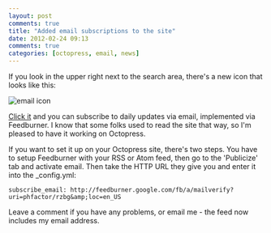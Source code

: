```yaml
---
layout: post
comments: true
title: "Added email subscriptions to the site"
date: 2012-02-24 09:13
comments: true
categories: [octopress, email, news]
---
```


If you look in the upper right next to the search area, there's a new icon that looks like this:

![email icon](/images/email.png)

[Click it](http://feedburner.google.com/fb/a/mailverify?uri=phfactor/rzbg&amp;loc=en_US) and you can subscribe to daily updates via email, implemented via Feedburner. I know that some
folks used to read the site that way, so I'm pleased to have it working on Octopress. 

If you want to set it up on your Octopress site, there's two steps. You have to setup Feedburner
with your RSS or Atom feed, then go to the 'Publicize' tab and activate email. Then take the HTTP URL
they give you and enter it into the _config.yml:
```
subscribe_email: http://feedburner.google.com/fb/a/mailverify?uri=phfactor/rzbg&amp;loc=en_US
```

Leave a comment if you have any problems, or email me - the feed now includes my email address.

